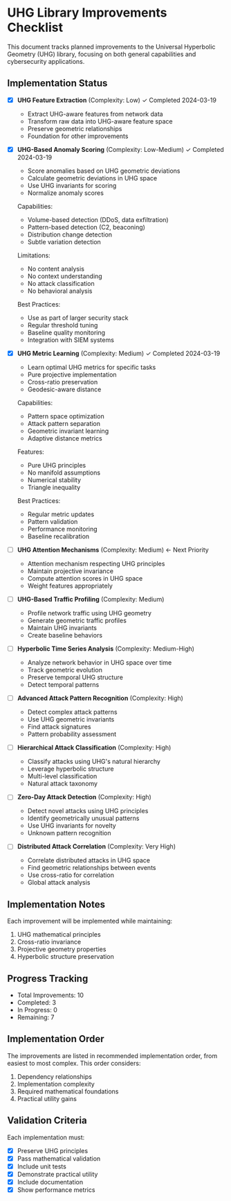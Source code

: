 # UHG Library Improvements Checklist

This document tracks planned improvements to the Universal Hyperbolic Geometry (UHG) library, focusing on both general capabilities and cybersecurity applications.

## Implementation Status

- [x] **UHG Feature Extraction** (Complexity: Low) ✓ Completed 2024-03-19
  - Extract UHG-aware features from network data
  - Transform raw data into UHG-aware feature space
  - Preserve geometric relationships
  - Foundation for other improvements

- [x] **UHG-Based Anomaly Scoring** (Complexity: Low-Medium) ✓ Completed 2024-03-19
  - Score anomalies based on UHG geometric deviations
  - Calculate geometric deviations in UHG space
  - Use UHG invariants for scoring
  - Normalize anomaly scores
  
  Capabilities:
  - Volume-based detection (DDoS, data exfiltration)
  - Pattern-based detection (C2, beaconing)
  - Distribution change detection
  - Subtle variation detection
  
  Limitations:
  - No content analysis
  - No context understanding
  - No attack classification
  - No behavioral analysis
  
  Best Practices:
  - Use as part of larger security stack
  - Regular threshold tuning
  - Baseline quality monitoring
  - Integration with SIEM systems

- [x] **UHG Metric Learning** (Complexity: Medium) ✓ Completed 2024-03-19
  - Learn optimal UHG metrics for specific tasks
  - Pure projective implementation
  - Cross-ratio preservation
  - Geodesic-aware distance
  
  Capabilities:
  - Pattern space optimization
  - Attack pattern separation
  - Geometric invariant learning
  - Adaptive distance metrics
  
  Features:
  - Pure UHG principles
  - No manifold assumptions
  - Numerical stability
  - Triangle inequality
  
  Best Practices:
  - Regular metric updates
  - Pattern validation
  - Performance monitoring
  - Baseline recalibration

- [ ] **UHG Attention Mechanisms** (Complexity: Medium) ← Next Priority
  - Attention mechanism respecting UHG principles
  - Maintain projective invariance
  - Compute attention scores in UHG space
  - Weight features appropriately

- [ ] **UHG-Based Traffic Profiling** (Complexity: Medium)
  - Profile network traffic using UHG geometry
  - Generate geometric traffic profiles
  - Maintain UHG invariants
  - Create baseline behaviors

- [ ] **Hyperbolic Time Series Analysis** (Complexity: Medium-High)
  - Analyze network behavior in UHG space over time
  - Track geometric evolution
  - Preserve temporal UHG structure
  - Detect temporal patterns

- [ ] **Advanced Attack Pattern Recognition** (Complexity: High)
  - Detect complex attack patterns
  - Use UHG geometric invariants
  - Find attack signatures
  - Pattern probability assessment

- [ ] **Hierarchical Attack Classification** (Complexity: High)
  - Classify attacks using UHG's natural hierarchy
  - Leverage hyperbolic structure
  - Multi-level classification
  - Natural attack taxonomy

- [ ] **Zero-Day Attack Detection** (Complexity: High)
  - Detect novel attacks using UHG principles
  - Identify geometrically unusual patterns
  - Use UHG invariants for novelty
  - Unknown pattern recognition

- [ ] **Distributed Attack Correlation** (Complexity: Very High)
  - Correlate distributed attacks in UHG space
  - Find geometric relationships between events
  - Use cross-ratio for correlation
  - Global attack analysis

## Implementation Notes

Each improvement will be implemented while maintaining:
1. UHG mathematical principles
2. Cross-ratio invariance
3. Projective geometry properties
4. Hyperbolic structure preservation

## Progress Tracking

- Total Improvements: 10
- Completed: 3
- In Progress: 0
- Remaining: 7

## Implementation Order

The improvements are listed in recommended implementation order, from easiest to most complex. This order considers:
1. Dependency relationships
2. Implementation complexity
3. Required mathematical foundations
4. Practical utility gains

## Validation Criteria

Each implementation must:
- [x] Preserve UHG principles
- [x] Pass mathematical validation
- [x] Include unit tests
- [x] Demonstrate practical utility
- [x] Include documentation
- [x] Show performance metrics 